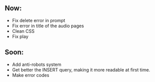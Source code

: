Now:
----
* Fix delete error in prompt
* Fix error in title of the audio pages
* Clean CSS
* Fix play

Soon:
----
* Add anti-robots system
* Get better the INSERT query, making it more readable at first time.
* Make error codes